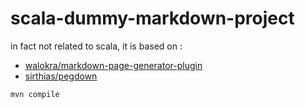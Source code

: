 # scala-dummy-markdown-project

in fact not related to scala, it is based on :

- [walokra/markdown-page-generator-plugin](https://github.com/walokra/markdown-page-generator-plugin)
- [sirthias/pegdown](https://github.com/sirthias/pegdown)

`mvn compile`

